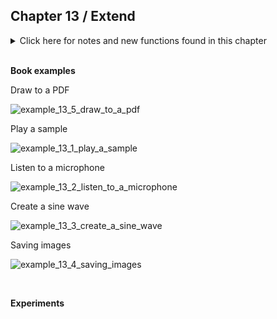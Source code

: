 
## Chapter 13 / Extend


<details>
<summary markdown="span">Click here for notes and new functions found in this chapter</summary>

- Over the last decade, Processing has been used to make music videos for Radiohead and R.E.M., to make illustrations for publications such as Nature and the New York Times, to output sculptures for gallery exhibitions, to control huge video walls, to knit sweaters, and much more. Processing has this flexibility because of its system of libraries.
- Processing libraries: As smaller, self-contained projects, libraries are easier to manage than if these features were integrated into the main software.
- To use a library, select Import Library from the Sketch menu. Before a contributed library can be imported through the Sketch menu, it must be added through the Library Manager. Select the Import Library option from the Sketchbook menu and then select Add Library to open the Library Manager interface.
- In addition to the libraries included with Processing (these are called the core libraries), there are over 100 contributed libraries that are linked from the Processing website. All libraries are listed online at http://processing.org/reference/libraries/.
- The most common use of the Sound library is to play a sound as background music or when an event happens on screen. 
- The SoundFile object. The SoundFile class has many methods to control how a sound is played. The most essential are play() to play the sample a single time, loop() to play it from beginning to end over and over, stop() to halt the playback, and jump() to move to a specific moment within the file.
- AudioIn and Amplitude classes + objects, input() and analyze() methods.
- The fundamentals of sound synthesis are waveforms that include the sine wave, triangle wave, and square wave.
A sine wave sounds smooth, a square wave is harsh, and a triangle wave is somewhere between. Each wave has a number of properties. The frequency, measured in hertz, determines the pitch—the highness or lowness of the tone. The amplitude of the wave determines the volume—the degree of loudness.
- The sine object, created from the SinOsc class, frew() method.
- saveFrame() The animated images created by a Processing program can be turned into a file sequence with the saveFrame() function. When saveFrame() appears at the end of draw(), it saves a numbered sequence of TIFF-format images of the program’s output named screen-0001.tif, screen-0002.tif, and so on to the sketch’s folder. These files can be imported into a video or animation program and saved as a movie file. You can also specify your own filename and image file format. Use the # (hash mark) symbol to show where the numbers will appear in the filename. They are replaced with the actual frame numbers when the files are saved. You can also specify a subfolder to save the images into, which is helpful when working with many image frames. When using saveFrame() inside draw(), a new file is saved each frame—so watch out, as this can quickly fill your sketch folder with thousands of files.
- If your desired output is vector graphics, you can write the output to PDF files for higher resolution. The PDF Export library makes it possible to write PDF files directly from a sketch. 
</details>


<br/>

**Book examples**



Draw to a PDF

![example_13_5_draw_to_a_pdf]()

Play a sample

![example_13_1_play_a_sample]()

Listen to a microphone

![example_13_2_listen_to_a_microphone]()

Create a sine wave

![example_13_3_create_a_sine_wave]()

Saving images

![example_13_4_saving_images]()


<br/>

**Experiments**

<br/>